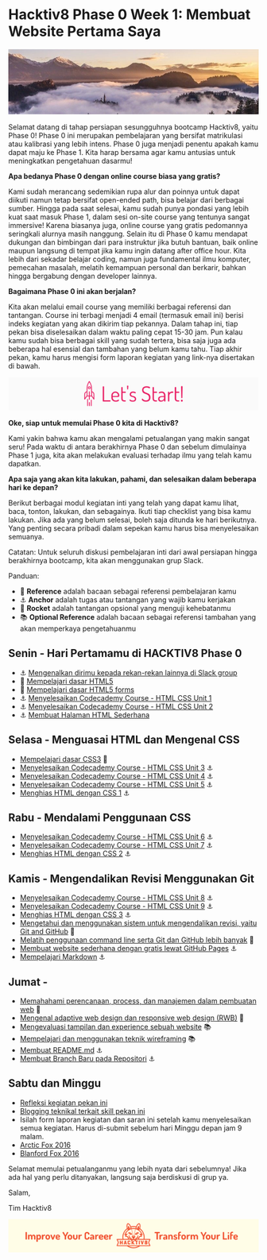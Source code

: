 # Hacktiv8 Phase 0 Week 1: Membuat Website Pertama Saya

![Header](assets/header-w1.jpg)

Selamat datang di tahap persiapan sesungguhnya bootcamp Hacktiv8, yaitu Phase 0! Phase 0 ini merupakan pembelajaran yang bersifat matrikulasi atau kalibrasi yang lebih intens. Phase 0 juga menjadi penentu apakah kamu dapat maju ke Phase 1. Kita harap bersama agar kamu antusias untuk meningkatkan pengetahuan dasarmu!

**Apa bedanya Phase 0 dengan online course biasa yang gratis?**

Kami sudah merancang sedemikian rupa alur dan poinnya untuk dapat diikuti namun tetap bersifat open-ended path, bisa belajar dari berbagai sumber. Hingga pada saat selesai, kamu sudah punya pondasi yang lebih kuat saat masuk Phase 1, dalam sesi on-site course yang tentunya sangat immersive! Karena biasanya juga, online course yang gratis pedomannya seringkali alurnya masih nanggung. Selain itu di Phase 0 kamu mendapat dukungan dan bimbingan dari para instruktur jika butuh bantuan, baik online maupun langsung di tempat jika kamu ingin datang after office hour. Kita lebih dari sekadar belajar coding, namun juga fundamental ilmu komputer, pemecahan masalah, melatih kemampuan personal dan berkarir, bahkan hingga bergabung dengan developer lainnya.

**Bagaimana Phase 0 ini akan berjalan?**

Kita akan melalui email course yang memiliki berbagai referensi dan tantangan. Course ini terbagi menjadi 4 email (termasuk email ini) berisi indeks kegiatan yang akan dikirim tiap pekannya. Dalam tahap ini, tiap pekan bisa diselesaikan dalam waktu paling cepat 15-30 jam. Pun kalau kamu sudah bisa berbagai skill yang sudah tertera, bisa saja juga ada beberapa hal esensial dan tambahan yang belum kamu tahu. Tiap akhir pekan, kamu harus mengisi form laporan kegiatan yang link-nya disertakan di bawah.

![Let's start!](assets/start.png)

**Oke, siap untuk memulai Phase 0 kita di Hacktiv8?**

Kami yakin bahwa kamu akan mengalami petualangan yang makin sangat seru! Pada waktu di antara berakhirnya Phase 0 dan sebelum dimulainya Phase 1 juga, kita akan melakukan evaluasi terhadap ilmu yang telah kamu dapatkan.

**Apa saja yang akan kita lakukan, pahami, dan selesaikan dalam beberapa hari ke depan?**

Berikut berbagai modul kegiatan inti yang telah yang dapat kamu lihat, baca, tonton, lakukan, dan sebagainya. Ikuti tiap checklist yang bisa kamu lakukan. Jika ada yang belum selesai, boleh saja ditunda ke hari berikutnya. Yang penting secara pribadi dalam sepekan kamu harus bisa menyelesaikan semuanya.

Catatan: Untuk seluruh diskusi pembelajaran inti dari awal persiapan hingga berakhirnya bootcamp, kita akan menggunakan grup Slack.

Panduan:
- :notebook_with_decorative_cover: **Reference** adalah bacaan sebagai referensi pembelajaran kamu
- :anchor: **Anchor** adalah tugas atau tantangan yang wajib kamu kerjakan
- :rocket: **Rocket** adalah tantangan opsional yang menguji kehebatanmu
- :books: **Optional Reference** adalah bacaan sebagai referensi tambahan yang akan memperkaya pengetahuanmu

## Senin - Hari Pertamamu di HACKTIV8 Phase 0

- :anchor:
[Mengenalkan dirimu kepada rekan-rekan lainnya di Slack  group](https://github.com/hacktiv8/phase-0-activities/blob/master/modules/introduce-yourself.md)
- :notebook_with_decorative_cover:
[Mempelajari dasar HTML5](https://github.com/hacktiv8/phase-0-activities/blob/master/modules/html5-basics.md)
- :notebook_with_decorative_cover:
[Mempelajari dasar HTML5 forms](https://github.com/hacktiv8/phase-0-activities/blob/master/modules/html5-forms-basics.md)
- :anchor:
[Menyelesaikan Codecademy Course - HTML CSS Unit 1](https://www.codecademy.com/learn/learn-html-css)
- :anchor:
[Menyelesaikan Codecademy Course - HTML CSS Unit 2](https://www.codecademy.com/learn/learn-html-css)
- :anchor:
[Membuat Halaman HTML Sederhana](https://github.com/hacktiv8/phase-0-activities/blob/master/modules/introduce-yourself.md)

## Selasa - Menguasai HTML dan Mengenal CSS

-  [Mempelajari dasar CSS3](https://github.com/hacktiv8/phase-0-activities/blob/master/modules/css3-basics.md)
:notebook_with_decorative_cover:
-  [Menyelesaikan Codecademy Course - HTML CSS Unit 3](https://www.codecademy.com/learn/learn-html-css)
:anchor:
-  [Menyelesaikan Codecademy Course - HTML CSS Unit 4](https://www.codecademy.com/learn/learn-html-css)
:anchor:
-  [Menyelesaikan Codecademy Course - HTML CSS Unit 5](https://www.codecademy.com/learn/learn-html-css)
:anchor:
-  [Menghias HTML dengan CSS 1](https://github.com/hacktiv8/phase-0-activities/blob/master/modules/introduce-yourself.md)
:anchor:

## Rabu - Mendalami Penggunaan CSS

-  [Menyelesaikan Codecademy Course - HTML CSS Unit 6](https://www.codecademy.com/learn/learn-html-css)
:anchor:
-  [Menyelesaikan Codecademy Course - HTML CSS Unit 7](https://www.codecademy.com/learn/learn-html-css)
:anchor:
-  [Menghias HTML dengan CSS 2](https://github.com/hacktiv8/phase-0-activities/blob/master/modules/introduce-yourself.md)
:anchor:


## Kamis - Mengendalikan Revisi Menggunakan Git
-  [Menyelesaikan Codecademy Course - HTML CSS Unit 8](https://www.codecademy.com/learn/learn-html-css)
:anchor:
-  [Menyelesaikan Codecademy Course - HTML CSS Unit 9](https://www.codecademy.com/learn/learn-html-css)
:anchor:
-  [Menghias HTML dengan CSS 3](https://github.com/hacktiv8/phase-0-activities/blob/master/modules/introduce-yourself.md)
:anchor:
-  [Mengetahui dan menggunakan sistem untuk mengendalikan revisi, yaitu Git and GitHub](https://github.com/hacktiv8/phase-0-activities/blob/master/modules/git-github-basics.md)
:notebook_with_decorative_cover:
-  [Melatih penggunaan command line serta Git dan GitHub lebih banyak](https://github.com/hacktiv8/phase-0-activities/blob/master/modules/cli-git-github-practice.md)
:notebook_with_decorative_cover:
-  [Membuat website sederhana dengan gratis lewat GitHub Pages](https://github.com/hacktiv8/phase-0-activities/blob/master/modules/github-pages.md)
:anchor:
-  [Mempelajari Markdown](https://github.com/hacktiv8/phase-0-activities/blob/master/modules/markdown.md)
:anchor:

## Jumat -

-  [Memahahami perencanaan, process, dan manajemen dalam pembuatan web](https://github.com/hacktiv8/phase-0-activities/blob/master/modules/web-dev-process.md)
:notebook_with_decorative_cover:
-  [Mengenal adaptive web design dan responsive web design (RWB)](https://github.com/hacktiv8/phase-0-activities/blob/master/modules/web-design.md)
:notebook_with_decorative_cover:
-  [Mengevaluasi tampilan dan experience sebuah website](https://github.com/hacktiv8/phase-0-activities/blob/master/modules/web-evaluation.md)
:books:
-  [Mempelajari dan menggunakan teknik wireframing](https://github.com/hacktiv8/phase-0-activities/blob/master/modules/wireframing.md)
:books:
-  [Membuat README.md](https://github.com/hacktiv8/phase-0-activities/blob/master/modules/markdown.md)
:anchor:
-  [Membuat Branch Baru pada Repositori](https://github.com/hacktiv8/phase-0-activities/blob/master/modules/markdown.md)
:anchor:

## Sabtu dan Minggu

-  [Refleksi kegiatan pekan ini](https://github.com/hacktiv8/phase-0-activities/blob/master/modules/reflection.md)
-  [Blogging teknikal terkait skill pekan ini](https://github.com/hacktiv8/phase-0-activities/blob/master/modules/blog.md)
-  Isilah form laporan kegiatan dan saran ini setelah kamu menyelesaikan semua kegiatan. Harus di-submit sebelum hari Minggu depan jam 9 malam.
  - [Arctic Fox 2016](https://airtable.com/shrZq6ybnMIuQju4A)
  - [Blanford Fox 2016](https://airtable.com/shr1RF7TJyJiAp7mO)

Selamat memulai petualanganmu yang lebih nyata dari sebelumnya! Jika ada hal yang perlu ditanyakan, langsung saja berdiskusi di grup ya.

Salam,

Tim Hacktiv8

![Hacktiv8 Banner](assets/banner.png)
